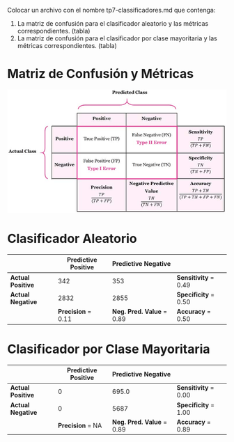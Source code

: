 Colocar un archivo con el nombre tp7-classificadores.md que contenga:
1. La matriz de confusión para el clasificador aleatorio y las métricas correspondientes. (tabla)
2. La matriz de confusión para el clasificador por clase mayoritaria y las métricas correspondientes. (tabla)

# Matriz de Confusión y Métricas
<div style="text-align:center">
    <img src="pics/confusionMatrixUpdated.jpg"/>
</div>

# Clasificador Aleatorio

|                     | Predictive Positive   | Predictive Negative          |                         |
|---------------------|-----------------------|------------------------------|-------------------------|
| **Actual Positive** | 342                   | 353                          | **Sensitivity** =  0.49 |
| **Actual Negative** | 2832                  | 2855                         | **Specificity** =  0.50 |
|                     | **Precision** =  0.11 | **Neg. Pred. Value** =  0.89 | **Accuracy** =  0.50    |

# Clasificador por Clase Mayoritaria

|                     | Predictive Positive | Predictive Negative          |                         |
|---------------------|---------------------|------------------------------|-------------------------|
| **Actual Positive** | 0                   | 695.0                        | **Sensitivity** =  0.00 |
| **Actual Negative** | 0                   | 5687                         | **Specificity** =  1.00 |
|                     | **Precision** =  NA | **Neg. Pred. Value** =  0.89 | **Accuracy** =  0.89    |

